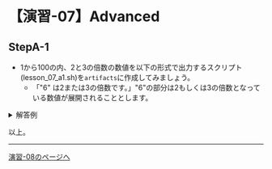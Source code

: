 # 【演習-07】Advanced

## StepA-1

- 1から100の内、2と3の倍数の数値を以下の形式で出力するスクリプト(lesson_07_a1.sh)を`artifacts`に作成してみましょう。
    - 「"6" は2または3の倍数です。」"6"の部分は2もしくは3の倍数となっている数値が展開されることとします。

<details>
<summary>解答例</summary>
<div>

```bash
#!/bin/bash

for i in {1..100}
do
  result_2=$((i % 2))
  result_3=$((i % 3))
  if [ ${result_2} -eq 0 -o ${result_3} -eq 0 ];
  then
    echo "\"${i}\"は2または3の倍数です。"
  fi
done
```

- `%`を用いることで剰余算の結果となります。
- 2で割った時に0となる。もしくは3で割った時に0となる時にecho出力されます。

</div>
</details>

以上。

---

[演習-08のページへ](../08/basic.md)